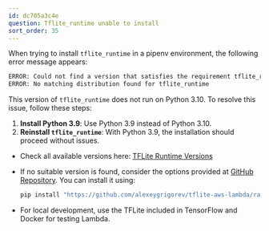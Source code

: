```yaml
---
id: dc705a3c4e
question: Tflite_runtime unable to install
sort_order: 35
---
```


When trying to install `tflite_runtime` in a pipenv environment, the following error message appears:

```bash
ERROR: Could not find a version that satisfies the requirement tflite_runtime (from versions: none)
ERROR: No matching distribution found for tflite_runtime
```


This version of `tflite_runtime` does not run on Python 3.10. To resolve this issue, follow these steps:

1. **Install Python 3.9**: Use Python 3.9 instead of Python 3.10.
2. **Reinstall `tflite_runtime`**: With Python 3.9, the installation should proceed without issues.


- Check all available versions here: [TFLite Runtime Versions](https://google-coral.github.io/py-repo/tflite-runtime/)
- If no suitable version is found, consider the options provided at [GitHub Repository](https://github.com/alexeygrigorev/tflite-aws-lambda/tree/main/tflite). You can install it using:

  ```bash
  pip install "https://github.com/alexeygrigorev/tflite-aws-lambda/raw/main/tflite/tflite_runtime-2.7.0-cp38-cp38-linux_x86_64.whl"
  ```

- For local development, use the TFLite included in TensorFlow and Docker for testing Lambda.